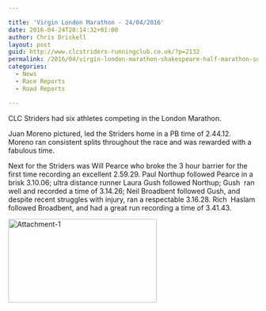 ```yaml
---

title: 'Virgin London Marathon - 24/04/2016'
date: 2016-04-24T20:14:32+01:00
author: Chris Driskell
layout: post
guid: http://www.clcstriders-runningclub.co.uk/?p=2132
permalink: /2016/04/virgin-london-marathon-shakespeare-half-marathon-southampton-half-marathon-24042016/
categories:
  - News
  - Race Reports
  - Road Reports

---
```

CLC Striders had six athletes competing in the London Marathon.

Juan Moreno pictured, led the Striders home in a PB time of 2.44.12. Moreno ran consistent splits throughout the race and was rewarded with a fabulous time.

Next for the Striders was Will Pearce who broke the 3 hour barrier for the first time recording an excellent 2.59.29. Paul Northup followed Pearce in a brisk 3.10.06; ultra distance runner Laura Gush followed Northup; Gush  ran well and recorded a time of 3.14.26; Neil Broadbent followed Gush, and despite recent struggles with injury, ran a respectable 3.16.28. Rich  Haslam followed Broadbent, and had a great run recording a time of 3.41.43.

[<img class="alignnone size-medium wp-image-2137" src="http://www.clcstriders-runningclub.co.uk/wplive/wp-content/uploads/2016/04/Attachment-1-300x169.jpg" alt="Attachment-1" width="300" height="169" srcset="http://www.clcstriders-runningclub.co.uk/wplive/wp-content/uploads/2016/04/Attachment-1-300x169.jpg 300w, http://www.clcstriders-runningclub.co.uk/wplive/wp-content/uploads/2016/04/Attachment-1-1024x576.jpg 1024w, http://www.clcstriders-runningclub.co.uk/wplive/wp-content/uploads/2016/04/Attachment-1.jpg 1600w" sizes="(max-width: 300px) 100vw, 300px" />](http://www.clcstriders-runningclub.co.uk/wplive/wp-content/uploads/2016/04/Attachment-1.jpg)

&nbsp;